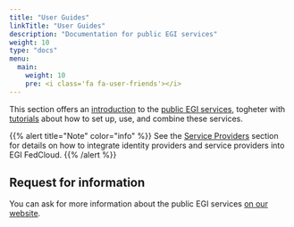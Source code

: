 ```yaml
---
title: "User Guides"
linkTitle: "User Guides"
description: "Documentation for public EGI services"
weight: 10
type: "docs"
menu:
  main:
    weight: 10
    pre: <i class='fa fa-user-friends'></i>
---
```


This section offers an [introduction](getting-started) to the
[public EGI services](https://www.egi.eu/services/), togheter with
[tutorials](tutorials) about how to set up, use, and combine these services.

{{% alert title="Note" color="info" %}} See the [Service Providers](../providers)
section for details on how to integrate identity providers and service providers
into EGI FedCloud.
{{% /alert %}}

## Request for information

You can ask for more information about the public EGI services
[on our website](https://www.egi.eu/more-information).

